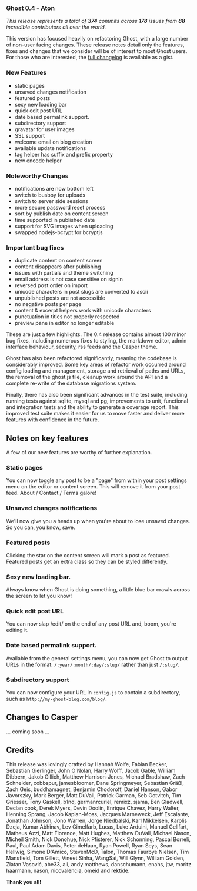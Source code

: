 ### Ghost 0.4 - Aton

_This release represents a total of **374** commits across **178** issues from **88** incredible contributors all over the world._

This version has focused heavily on refactoring Ghost, with a large number of non-user facing changes. These release notes detail only the features, fixes and changes that we consider will be of interest to most Ghost users. For those who are interested, the [full changelog](https://gist.github.com/ErisDS/8397171) is  available as a gist.

### New Features

*  static pages
*  unsaved changes notification
*  featured posts
*  sexy new loading bar
*  quick edit post URL
*  date based permalink support. 
*  subdirectory support
*  gravatar for user images
*  SSL support
*  welcome email on blog creation
*  available update notifications
*  tag helper has suffix and prefix property
*  new encode helper

### Noteworthy Changes

*  notifications are now bottom left
*  switch to busboy for uploads
*  switch to server side sessions
*  more secure password reset process
*  sort by publish date on content screen
*  time supported in published date
*  support for SVG images when uploading
*  swapped nodejs-bcrypt for bcryptjs

### Important bug fixes

*  duplicate content on content screen
*  content disappears after publishing
*  issues with partials and theme switching
*  email address is not case sensitive on signin
*  reversed post order on import
*  unicode characters in post slugs are converted to ascii	
*  unpublished posts are not accessible
*  no negative posts per page
*  content & excerpt helpers work with unicode characters
*  punctuation in titles not properly respected
*  preview pane in editor no longer editable


These are just a few highlights. The 0.4 release contains almost 100 minor bug fixes, including numerous fixes to styling, the markdown editor, admin interface behaviour, security, rss feeds and the Casper theme.

Ghost has also been refactored significantly, meaning the codebase is considerably improved. Some key areas of refactor work occurred around config loading and management, storage and retrieval of paths and URLs, the removal of the ghost.js file, cleanup work around the API and a complete re-write of the database migrations system.


Finally, there has also been significant advances in the test suite, including running tests against sqlite, mysql and pg, improvements to unit, functional and integration tests and the ability to generate a coverage report. This improved test suite makes it easier for us to move faster and deliver more features with confidence in the future.


## Notes on key features

A few of our new features are worthy of further explanation.

### Static pages

You can now toggle any post to be a "page" from within your post settings menu on the editor or content screen. This will remove it from your post feed. About / Contact / Terms galore!

### Unsaved changes notifications

We'll now give you a heads up when you're about to lose unsaved changes. So you can, you know, save.

### Featured posts

Clicking the star on the content screen will mark a post as featured. Featured posts get an extra class so they can be styled differently.

### Sexy new loading bar. 

Always know when Ghost is doing something, a little blue bar crawls across the screen to let you know!

### Quick edit post URL

You can now slap /edit/ on the end of any post URL and, boom, you're editing it.

### Date based permalink support. 

Available from the general settings menu, you can now get Ghost to output URLs in the format: `/:year/:month/:day/:slug/` rather than just `/:slug/`.

### Subdirectory support

You can now configure your URL in `config.js` to contain a subdirectory, such as `http://my-ghost-blog.com/blog/`.

## Changes to Casper

... coming soon ...

## Credits

This release was lovingly crafted by Hannah Wolfe, Fabian Becker, Sebastian Gierlinger, John O'Nolan, Harry Wolff, Jacob Gable, William Dibbern, Jakob Gillich, Matthew Harrison-Jones, Michael Bradshaw, Zach Schneider, cobbspur, jamesbloomer, Dane Springmeyer, Sebastian Gräßl, Zach Geis, buddhamagnet, Benjamin Chodoroff, Daniel Hanson, Gabor Javorszky, Mark Berger, Matt DuVall, Patrick Garman, Seb Gotvitch, Tim Griesser, Tony Gaskell, b1nd, germanrcuriel, remixz, sjama, Ben Gladwell, Declan cook, Derek Myers, Devin Doolin, Enrique Chavez, Harry Walter, Henning Sprang, Jacob Kaplan-Moss, Jacques Marneweck, Jeff Escalante, Jonathan Johnson, Jono Warren, Jorge Niedbalski, Karl Mikkelsen, Karolis Dzeja, Kumar Abhinav, Lev Gimelfarb, Lucas, Luke Arduini, Manuel Gellfart, Matheus Azzi, Matt Florence, Matt Hughes, Matthew DuVall, Michael Nason, Micheil Smith, Nick Donohue, Nick Pfisterer, Nick Schonning, Pascal Borreli, Paul, Paul Adam Davis, Peter deHaan, Ryan Powell, Ryan Seys, Sean Hellwig, Simone D'Amico, StevenMcD, Talon, Thomas Faurbye Nielsen, Tim Mansfield, Tom Gillett, Vineet Sinha, WangSai, Will Glynn, William Golden, Zlatan Vasović, abe33, ali, andy matthews, danschumann, enahs, jtw, moritz haarmann, nason, nicovalencia, omeid and rektide.

**Thank you all!**